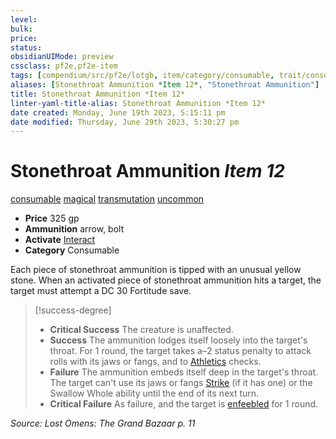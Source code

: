 ```yaml
---
level:
bulk:
price:
status:
obsidianUIMode: preview
cssclass: pf2e,pf2e-item
tags: [compendium/src/pf2e/lotgb, item/category/consumable, trait/consumable, trait/magical, trait/transmutation, trait/uncommon]
aliases: [Stonethroat Ammunition *Item 12*, "Stonethroat Ammunition"]
title: Stonethroat Ammunition *Item 12*
linter-yaml-title-alias: Stonethroat Ammunition *Item 12*
date created: Monday, June 19th 2023, 5:15:11 pm
date modified: Thursday, June 29th 2023, 5:30:27 pm
---
```


# Stonethroat Ammunition *Item 12*

[consumable](rules/traits/consumable.md) [magical](rules/traits/magical.md) [transmutation](rules/traits/transmutation.md) [uncommon](rules/traits/uncommon.md)  

- **Price** 325 gp
- **Ammunition** arrow, bolt
- **Activate** [Interact](rules/actions/interact.md)
- **Category** Consumable

Each piece of stonethroat ammunition is tipped with an unusual yellow stone. When an activated piece of stonethroat ammunition hits a target, the target must attempt a DC 30 Fortitude save.

> [!success-degree]
> - **Critical Success** The creature is unaffected.
> - **Success** The ammunition lodges itself loosely into the target's throat. For 1 round, the target takes a–2 status penalty to attack rolls with its jaws or fangs, and to [Athletics](compendium/skills.md#Athletics) checks.
> - **Failure** The ammunition embeds itself deep in the target's throat. The target can't use its jaws or fangs [Strike](rules/actions/strike.md) (if it has one) or the Swallow Whole ability until the end of its next turn.
> - **Critical Failure** As failure, and the target is [enfeebled](rules/conditions.md#Enfeebled) for 1 round.

*Source: Lost Omens: The Grand Bazaar p. 11*
